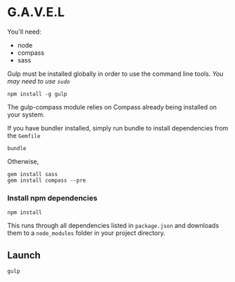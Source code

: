 G.A.V.E.L
============

You'll need:

- node
- compass
- sass


Gulp must be installed globally in order to use the command line tools. *You may need to use `sudo`*


```
npm install -g gulp
```


The gulp-compass module relies on Compass already being installed on your system.

If you have bundler installed, simply run bundle to install dependencies from the `Gemfile`


```
bundle
```

Otherwise,


```
gem install sass
gem install compass --pre
```

### Install npm dependencies

```
npm install
```

This runs through all dependencies listed in `package.json` and downloads them
to a `node_modules` folder in your project directory.


## Launch

```
gulp
```
